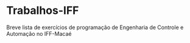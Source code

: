 # Trabalhos-IFF
Breve lista de exercícios de programação de Engenharia de Controle e Automação no IFF-Macaé
